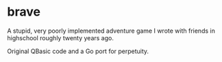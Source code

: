 # brave

A stupid, very poorly implemented adventure game I wrote with friends in highschool roughly twenty years ago. 

Original QBasic code and a Go port for perpetuity.
